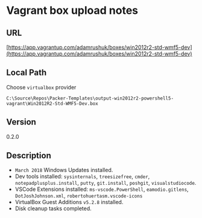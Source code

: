 # Vagrant box upload notes

## URL

[https://app.vagrantup.com/adamrushuk/boxes/win2012r2-std-wmf5-dev](https://app.vagrantup.com/adamrushuk/boxes/win2012r2-std-wmf5-dev)

## Local Path

Choose `virtualbox` provider

`C:\Source\Repos\Packer-Templates\output-win2012r2-powershell5-vagrant\Win2012R2-Std-WMF5-Dev.box`

## Version

0.2.0

## Description

- `March 2018` Windows Updates installed.
- Dev tools installed: `sysinternals`, `treesizefree`, `cmder`, `notepadplusplus.install`, `putty`, `git.install`, `poshgit`, `visualstudiocode`.
- VSCode Extensions installed: `ms-vscode.PowerShell`, `eamodio.gitlens`, `DotJoshJohnson.xml`, `robertohuertasm.vscode-icons`
- VirtualBox Guest Additions `v5.2.8` installed.
- Disk cleanup tasks completed.
